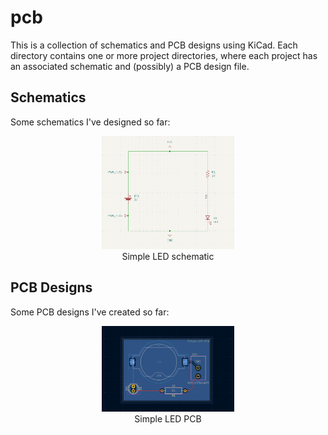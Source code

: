 # pcb

This is a collection of schematics and PCB designs using KiCad. Each directory
contains one or more project directories, where each project has an associated
schematic and (possibly) a PCB design file.


## Schematics
Some schematics I've designed so far:

<figure style="text-align: center">
    <img src="img/sch-simple-led.png" style="width: 50%" alt="Simple LED schematic">
    <figcaption>Simple LED schematic</figcaption>
</figure>

## PCB Designs
Some PCB designs I've created so far:

<figure style="text-align: center">
    <img src="img/pcb-simple-led.png" style="width: 50%" alt="Simple LED PCB">
    <figcaption>Simple LED PCB</figcaption>
</figure>
